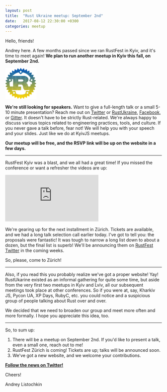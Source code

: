 ```yaml
---
layout: post
title:  "Rust Ukraine meetup: September 2nd"
date:   2017-08-12 22:30:00 +0300
categories: meetup
---
```

Hello, friends!

Andrey here. A few months passed since we ran RustFest in Kyiv, and it's time to meet again! **We plan to run another meetup in Kyiv this fall, on September 2nd.**

![Rust Ukraine](/assets/rust-ukraine-small.png)

**We're still looking for speakers.** Want to give a full-length talk or a small 5-10 minute presentation? Reach me out on [Twitter](https://twitter.com/listochkin) or [RustUkraine](https://twitter.com/RustUkraine), [Facebook](https://facebook.com/listochkin), or [Gitter](https://gitter.im/listochkin). It doesn't have to be strictly Rust-related. We're always happy to discuss various topics related to engineering practices, tools, and culture. If you never gave a talk before, fear not! We will help you with your speech and your slides. Just like we do at KyivJS meetups.

**Our meetup will be free, and the RSVP link will be up on the website in a few days.**

----
RustFest Kyiv was a blast, and we all had a great time! If you missed the conference or want a refresher the videos are up:

<iframe src="https://www.youtube.com/embed/videoseries?list=PL85XCvVPmGQhvs1Rnet_24B-AI3YSM2YG" allowfullscreen="" frameborder="0"></iframe>

We're gearing up for the next installment in Zürich. Tickets are available, and we had a long talk selection call earlier today. I've got to tell you: the proposals were fantastic! It was tough to narrow a long list down to about a dozen, but the final list is superb! We'll be announcing them on [RustFest Twitter](https://twitter.com/rustfest) in the coming weeks.

So, please, come to Zürich!

----
Also, if you read this you probably realize we've got a proper website! Yay! RustUkarine existed as an informal gathering for quite some time, but aside from the very first two meetups in Kyiv and Lviv, all our subsequent meetings took place at other conferences. So if you were at, say, Kharkiv JS, Pycon UA, XP Days, RubyC, etc. you could notice and a suspicious group of people talking about Rust over and over.

We decided that we need to broaden our group and meet more often and more formally. I hope you appreciate this idea, too.

----
So, to sum up:
 1. There will be a meetup on September 2nd. If you'd like to present a talk, even a small one, reach out to me!
 2. RustFest Zürich is coming! Tickets are up; talks will be announced soon.
 3. We've got a new website, and we welcome your contributions.

[**Follow the news on Twitter!**](https://twitter.com/RustUkraine)

Cheers!

Andrey Listochkin
